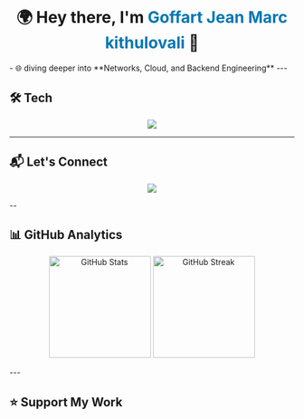 <!-- Banner / Hero -->
<h1 align="center">🌍 Hey there, I'm <span style="color:#0077B5;">Goffart Jean Marc kithulovali</span> 👋</h1>
- 🌐 diving deeper into  **Networks, Cloud, and Backend Engineering** 
---

## 🛠️ Tech  
<p align="center">
  <img src="https://skillicons.dev/icons?i=python,django,java,c,mysql,mongodb,linux,azure,cisco" />
</p>

---

## 📬 Let's Connect  
<p align="center">
  <a href="mailto:kithulovali@gmail.com"><img src="https://img.shields.io/badge/-Email-D14836?style=for-the-badge&logo=gmail&logoColor=white" /></a>
</p>
--

## 📊 GitHub Analytics  
<p align="center">
  <img src="https://github-readme-stats.vercel.app/api?username=kithulovali&show_icons=true&theme=tokyonight" alt="GitHub Stats" height="180"/>
  <img src="https://github-readme-streak-stats.herokuapp.com/?user=kithulovali&theme=tokyonight" alt="GitHub Streak" height="180"/>
</p>
---

## ⭐ Support My Work  

